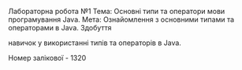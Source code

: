 Лабораторна робота №1
Тема: Основні типи та оператори мови програмування Java.
Мета: Ознайомлення з основними типами та операторами в Java. Здобуття

навичок у використанні типів та операторів в Java.

Номер залікової  - 1320
